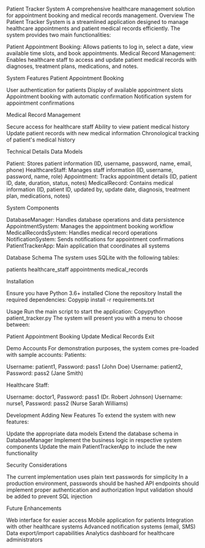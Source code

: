 Patient Tracker System
A comprehensive healthcare management solution for appointment booking and medical records management.
Overview
The Patient Tracker System is a streamlined application designed to manage healthcare appointments and patient medical records efficiently. The system provides two main functionalities:

Patient Appointment Booking: Allows patients to log in, select a date, view available time slots, and book appointments.
Medical Record Management: Enables healthcare staff to access and update patient medical records with diagnoses, treatment plans, medications, and notes.

System Features
Patient Appointment Booking

User authentication for patients
Display of available appointment slots
Appointment booking with automatic confirmation
Notification system for appointment confirmations

Medical Record Management

Secure access for healthcare staff
Ability to view patient medical history
Update patient records with new medical information
Chronological tracking of patient's medical history

Technical Details
Data Models

Patient: Stores patient information (ID, username, password, name, email, phone)
HealthcareStaff: Manages staff information (ID, username, password, name, role)
Appointment: Tracks appointment details (ID, patient ID, date, duration, status, notes)
MedicalRecord: Contains medical information (ID, patient ID, updated by, update date, diagnosis, treatment plan, medications, notes)

System Components

DatabaseManager: Handles database operations and data persistence
AppointmentSystem: Manages the appointment booking workflow
MedicalRecordsSystem: Handles medical record operations
NotificationSystem: Sends notifications for appointment confirmations
PatientTrackerApp: Main application that coordinates all systems

Database Schema
The system uses SQLite with the following tables:

patients
healthcare_staff
appointments
medical_records

Installation

Ensure you have Python 3.6+ installed
Clone the repository
Install the required dependencies:
Copypip install -r requirements.txt


Usage
Run the main script to start the application:
Copypython patient_tracker.py
The system will present you with a menu to choose between:

Patient Appointment Booking
Update Medical Records
Exit

Demo Accounts
For demonstration purposes, the system comes pre-loaded with sample accounts:
Patients:

Username: patient1, Password: pass1 (John Doe)
Username: patient2, Password: pass2 (Jane Smith)

Healthcare Staff:

Username: doctor1, Password: pass1 (Dr. Robert Johnson)
Username: nurse1, Password: pass2 (Nurse Sarah Williams)

Development
Adding New Features
To extend the system with new features:

Update the appropriate data models
Extend the database schema in DatabaseManager
Implement the business logic in respective system components
Update the main PatientTrackerApp to include the new functionality

Security Considerations

The current implementation uses plain text passwords for simplicity
In a production environment, passwords should be hashed
API endpoints should implement proper authentication and authorization
Input validation should be added to prevent SQL injection

Future Enhancements

Web interface for easier access
Mobile application for patients
Integration with other healthcare systems
Advanced notification systems (email, SMS)
Data export/import capabilities
Analytics dashboard for healthcare administrators
